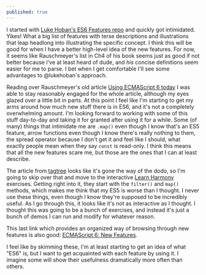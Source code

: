 ```yaml
---
published: true
---
```

I started with [Luke Hoban's ES6 Features repo](https://github.com/lukehoban/es6features) and quickly got intimidated. Yikes! What a big list of features with terse descriptions and illustrations that leap headlong into illustrating the specific concept. I think this will be good for when I have a better high-level idea of the new features. For now, it seems like Rauschmeyer's list in Ch4 of his book seems just as good if not better because I've at least heard of dude, and _his_ concise definitions seem easier for me to parse. I bet when I get comfortable I'll see some advantages to @lukehoban's approach.

Reading over Rauschmeyer's old article [Using ECMAScript 6 today](http://2ality.com/2014/08/es6-today.html) I was able to stay reasonably engaged for the whole article, although my eyes glazed over a little bit in parts. At this point I feel like I'm starting to get my arms around how much new stuff there is in ES6, and it's not a completely overwhelming amount. I'm looking forward to working with some of this stuff day-to-day and taking it for granted after using it for a while. Some (of many) things that intimidate me are `.map()` even though I know that's an ES5 feature, arrow functions even though I know there's really nothing to them, the spread operator because I don't get it and feel like I should, what exactly people mean when they say `const` is read-only. I think this means that all the new features scare me, but those are the ones that I can at least describe.

The article from [tagtree](http://tagtree.tv/courses/expert-es6) looks like it's gone the way of the dodo, so I'm going to skip over that and move to the interactive [Learn Harmony](http://learnharmony.org/) exercises. Getting right into it, they start with the `filter()` and `map()` methods, which makes me think that my ES5 is worse than I thought. I never use these things, even though I know they're supposed to be incredibly useful. As I go through this, it looks like it's not as interactive as I thought. I thought this was going to be a bunch of exercises, and instead it's just a bunch of demos I can run and modify for whatever reason.

This last link which provides an organized way of browsing through new features is also good: [ECMAScript 6: New Features](http://es6-features.org/).

I feel like by skimming these, I'm at least starting to get an idea of what "ES6" is, but I want to get acquainted with each feature by using it. I imagine some will show their usefulness dramatically more often than others.

